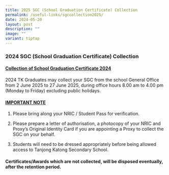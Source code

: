 ```yaml
---
title: 2025 SGC (School Graduation Certificate) Collection
permalink: /useful-links/sgccollection2025/
date: 2024-05-20
layout: post
description: ""
image: ""
variant: tiptap
---
```

<h3>2024 SGC (School Graduation Certificate) Collection</h3>
<h4><u>Collection of School Graduation Certificate 2024</u></h4>
<p>2024 TK Graduates may collect your SGC from the school General Office
from 2 June 2025 to 27 June 2025, during office hours 8.00 am to 4.00 pm
(Monday to Friday) excluding public holidays.</p>
<h4><u>IMPORTANT NOTE</u></h4>
<ol data-tight="true" class="tight">
<li>
<p>Please bring along your NRIC / Student Pass for verification.</p>
</li>
<li>
<p>Please prepare a letter of authorisation, a photocopy of your NRIC and
Proxy’s Original Identity Card if you are appointing a Proxy to collect
the SGC on your behalf.</p>
</li>
<li>
<p>Students will need to be dressed appropriately before being allowed access
to Tanjong Katong Secondary School.</p>
</li>
</ol>
<h4>Certificates/Awards which are not collected, will be disposed eventually, after the retention period.</h4>
<p></p>